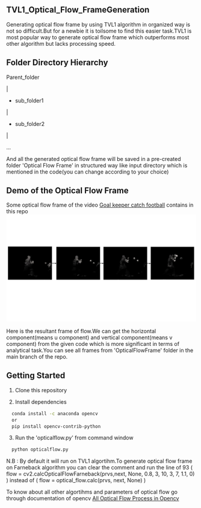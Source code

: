 ## TVL1_Optical_Flow_FrameGeneration
Generating optical flow frame by using TVL1 algorithm in organized way is not so difficult.But for a newbie it is toilsome to find this easier task.TVL1 is most popular way to generate optical flow frame which outperforms most other algorithm but lacks processing speed.


## Folder Directory Hierarchy

Parent_folder

|

+ sub_folder1

|

+ sub_folder2

|

...

And all the generated optical flow frame will be saved in a pre-created folder 'Optical Flow Frame' in structured way like input directory which is mentioned in the code(you can change according to your choice) 

## Demo of the Optical Flow Frame 

Some optical flow frame of the video [Goal keeper catch football](Torwarttraining_2_(_sterreich)_catch_f_cm_np1_ba_goo_0.avi) contains in this repo
![Flow_Frame](Presentation1.jpg)

Here is the resultant frame of flow.We can get the horizontal component(means u component) and vertical component(means v component) from the given code which is more significant in terms of analytical task.You can see all frames from 'OpticalFlowFrame' folder in the main branch of the repo.

## Getting Started
1. Clone this repository

2. Install dependencies
 ```bash
   conda install -c anaconda opencv
   or
   pip install opencv-contrib-python 
 ```
3. Run the 'opticalflow.py' from command window
 ```bash
   python opticalflow.py
   ```

N.B : By default it will run on TVL1 algortihm.To generate optical flow frame on Farneback algorithm you can clear the comment and run the line of 93 ( flow = cv2.calcOpticalFlowFarneback(prvs,next, None, 0.8, 3, 10, 3, 7, 1.1, 0)
) instead of ( flow = optical_flow.calc(prvs, next, None) )

To know about all other algortihms and parameters of optical flow go through documentation of opencv [All Optical Flow Process in Opencv](https://docs.opencv.org/3.4/dc/d6b/group__video__track.html#ga5d10ebbd59fe09c5f650289ec0ece5af)
